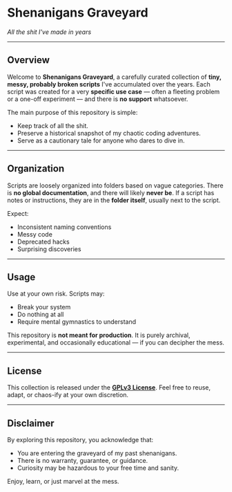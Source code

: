 # Shenanigans Graveyard
*All the shit I've made in years*

---

## Overview

Welcome to **Shenanigans Graveyard**, a carefully curated collection of **tiny, messy, probably broken scripts** I've accumulated over the years. Each script was created for a very **specific use case** — often a fleeting problem or a one-off experiment — and there is **no support** whatsoever.  

The main purpose of this repository is simple:

- Keep track of all the shit.
- Preserve a historical snapshot of my chaotic coding adventures.
- Serve as a cautionary tale for anyone who dares to dive in.

---

## Organization

Scripts are loosely organized into folders based on vague categories. There is **no global documentation**, and there will likely **never be**. If a script has notes or instructions, they are in the **folder itself**, usually next to the script.  

Expect:

- Inconsistent naming conventions
- Messy code
- Deprecated hacks
- Surprising discoveries

---

## Usage

Use at your own risk. Scripts may:

- Break your system
- Do nothing at all
- Require mental gymnastics to understand

This repository is **not meant for production**. It is purely archival, experimental, and occasionally educational — if you can decipher the mess.

---

## License

This collection is released under the **[GPLv3 License](https://www.gnu.org/licenses/gpl-3.0.en.html)**. Feel free to reuse, adapt, or chaos-ify at your own discretion.  

---

## Disclaimer

By exploring this repository, you acknowledge that:

- You are entering the graveyard of my past shenanigans.
- There is no warranty, guarantee, or guidance.
- Curiosity may be hazardous to your free time and sanity.

Enjoy, learn, or just marvel at the mess.
